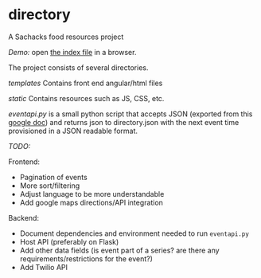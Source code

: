 # directory
A Sachacks food resources project

_Demo:_ open [the index file](templates/angularindex.html) in a browser.

The project consists of several directories.

*templates*
Contains front end angular/html files

*static*
Contains resources such as JS, CSS, etc.

*eventapi.py*
is a small python script that accepts JSON (exported from this [google doc](https://docs.google.com/spreadsheets/d/1JwAlUxOp9ixiEl-AwyPmRLRFgGUR7I1qWzLog2rCydo/edit?usp=sharing)) and returns json to directory.json with the next event time provisioned in a JSON readable format.

*TODO:*

Frontend:
* Pagination of events
* More sort/filtering
* Adjust language to be more understandable
* Add google maps directions/API integration

Backend:
* Document dependencies and environment needed to run `eventapi.py`
* Host API (preferably on Flask)
* Add other data fields (is event part of a series? are there any requirements/restrictions for the event?)
* Add Twilio API
